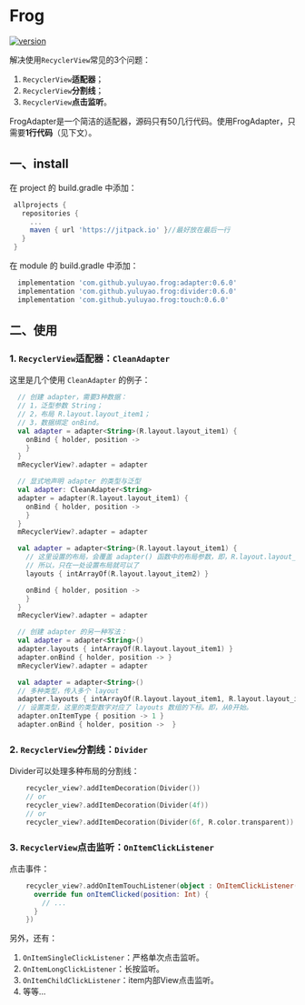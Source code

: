 # Frog
[![version](https://jitpack.io/v/yuluyao/frog.svg)](https://jitpack.io/#yuluyao/frog)

解决使用`RecyclerView`常见的3个问题：

1. `RecyclerView`**适配器**；
2. `RecyclerView`**分割线**；
3. `RecyclerView`**点击监听**。

FrogAdapter是一个简洁的适配器，源码只有50几行代码。使用FrogAdapter，只需要**1行代码**（见下文）。

## 一、install
在 project 的 build.gradle 中添加：
```Groovy
 allprojects {
   repositories {
     ...
     maven { url 'https://jitpack.io' }//最好放在最后一行
   }
 }
```
在 module 的 build.gradle 中添加：
```Groovy
  implementation 'com.github.yuluyao.frog:adapter:0.6.0'
  implementation 'com.github.yuluyao.frog:divider:0.6.0'
  implementation 'com.github.yuluyao.frog:touch:0.6.0'

```

## 二、使用

### 1. `RecyclerView`适配器：`CleanAdapter`

这里是几个使用 `CleanAdapter` 的例子：

```Kotlin
  // 创建 adapter，需要3种数据：
  // 1，泛型参数 String；
  // 2，布局 R.layout.layout_item1；
  // 3，数据绑定 onBind。
  val adapter = adapter<String>(R.layout.layout_item1) {
    onBind { holder, position ->
    }
  }
  mRecyclerView?.adapter = adapter
```

```Kotlin
  // 显式地声明 adapter 的类型与泛型
  val adapter: CleanAdapter<String>
  adapter = adapter(R.layout.layout_item1) {
    onBind { holder, position ->
    }
  }
  mRecyclerView?.adapter = adapter
```

```Kotlin
  val adapter = adapter<String>(R.layout.layout_item1) {
    // 这里设置的布局，会覆盖 adapter() 函数中的布局参数，即，R.layout.layout_item1无效，最终布局是 R.layout.layout_item2
    // 所以，只在一处设置布局就可以了
    layouts { intArrayOf(R.layout.layout_item2) }

    onBind { holder, position ->
    }
  }
  mRecyclerView?.adapter = adapter
```

```Kotlin
  // 创建 adapter 的另一种写法：
  val adapter = adapter<String>()
  adapter.layouts { intArrayOf(R.layout.layout_item1) }
  adapter.onBind { holder, position -> }
  mRecyclerView?.adapter = adapter
```

```Kotlin
  val adapter = adapter<String>()
  // 多种类型，传入多个 layout
  adapter.layouts { intArrayOf(R.layout.layout_item1, R.layout.layout_item2) }
  // 设置类型，这里的类型数字对应了 layouts 数组的下标。即，从0开始。
  adapter.onItemType { position -> 1 }
  adapter.onBind { holder, position ->  }
```

### 2. `RecyclerView`分割线：`Divider`

Divider可以处理多种布局的分割线：

```Kotlin
    recycler_view?.addItemDecoration(Divider())
    // or
    recycler_view?.addItemDecoration(Divider(4f))
    // or
    recycler_view?.addItemDecoration(Divider(6f, R.color.transparent))
```

### 3. `RecyclerView`点击监听：`OnItemClickListener`

点击事件：
```Kotlin
    recycler_view?.addOnItemTouchListener(object : OnItemClickListener() {
      override fun onItemClicked(position: Int) {
        // ...
      }
    })
```

另外，还有：

1. `OnItemSingleClickListener`：严格单次点击监听。
2. `OnItemLongClickListener`：长按监听。
3. `OnItemChildClickListener`：item内部View点击监听。
4. 等等...